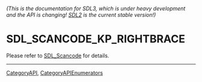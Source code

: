 ###### (This is the documentation for SDL3, which is under heavy development and the API is changing! [SDL2](https://wiki.libsdl.org/SDL2/) is the current stable version!)
# SDL_SCANCODE_KP_RIGHTBRACE

Please refer to [SDL_Scancode](SDL_Scancode) for details.

----
[CategoryAPI](CategoryAPI), [CategoryAPIEnumerators](CategoryAPIEnumerators)

